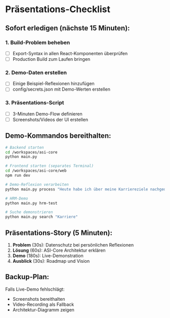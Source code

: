 # Präsentations-Checklist

## Sofort erledigen (nächste 15 Minuten):

### 1. Build-Problem beheben

- [ ] Export-Syntax in allen React-Komponenten überprüfen
- [ ] Production Build zum Laufen bringen

### 2. Demo-Daten erstellen

- [ ] Einige Beispiel-Reflexionen hinzufügen
- [ ] config/secrets.json mit Demo-Werten erstellen

### 3. Präsentations-Script

- [ ] 3-Minuten Demo-Flow definieren
- [ ] Screenshots/Videos der UI erstellen

## Demo-Kommandos bereithalten:

```bash
# Backend starten
cd /workspaces/asi-core
python main.py

# Frontend starten (separates Terminal)
cd /workspaces/asi-core/web
npm run dev

# Demo-Reflexion verarbeiten
python main.py process "Heute habe ich über meine Karriereziele nachgedacht"

# HRM-Demo
python main.py hrm-test

# Suche demonstrieren
python main.py search "Karriere"
```

## Präsentations-Story (5 Minuten):

1. **Problem** (30s): Datenschutz bei persönlichen Reflexionen
2. **Lösung** (60s): ASI-Core Architektur erklären
3. **Demo** (180s): Live-Demonstration
4. **Ausblick** (30s): Roadmap und Vision

## Backup-Plan:

Falls Live-Demo fehlschlägt:

- Screenshots bereithalten
- Video-Recording als Fallback
- Architektur-Diagramm zeigen
